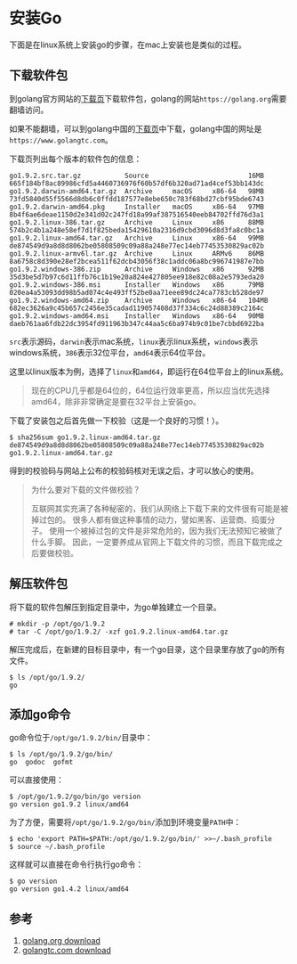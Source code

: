 <!-- toc -->

# 安装Go

下面是在linux系统上安装go的步骤，在mac上安装也是类似的过程。

## 下载软件包

到golang官方网站的[下载页][1]下载软件包，golang的网站`https://golang.org`需要翻墙访问。

如果不能翻墙，可以到golang中国的[下载页][2]中下载，golang中国的网址是`https://www.golangtc.com`。

下载页列出每个版本的软件包的信息：

	go1.9.2.src.tar.gz           Source                         16MB   665f184bf8ac89986cfd5a4460736976f60b57df6b320ad71ad4cef53bb143dc
	go1.9.2.darwin-amd64.tar.gz  Archive     macOS     x86-64   98MB   73fd5840d55f5566d8db6c0ffdd187577e8ebe650c783f68bd27cbf95bde6743
	go1.9.2.darwin-amd64.pkg     Installer   macOS     x86-64   97MB   8b4f6ae6deae1150d2e341d02c247fd18a99af387516540eeb84702ffd76d3a1
	go1.9.2.linux-386.tar.gz     Archive     Linux     x86      88MB   574b2c4b1a248e58ef7d1f825beda15429610a2316d9cbd3096d8d3fa8c0bc1a
	go1.9.2.linux-amd64.tar.gz   Archive     Linux     x86-64   99MB   de874549d9a8d8d8062be05808509c09a88a248e77ec14eb77453530829ac02b
	go1.9.2.linux-armv6l.tar.gz  Archive     Linux     ARMv6    86MB   8a6758c8d390e28ef2bcea511f62dcb43056f38c1addc06a8bc996741987e7bb
	go1.9.2.windows-386.zip      Archive     Windows   x86      92MB   35d3be5d7b97c6d11ffb76c1b19e20a824e427805ee918e82c08a2e5793eda20
	go1.9.2.windows-386.msi      Installer   Windows   x86      79MB   020ea4a53093dd98b5ad074c4e493ff52be0aa71eee89dc24ca7783cb528de97
	go1.9.2.windows-amd64.zip    Archive     Windows   x86-64   104MB  682ec3626a9c45b657c2456e35cadad119057408d37f334c6c24d88389c2164c
	go1.9.2.windows-amd64.msi    Installer   Windows   x86-64   90MB   daeb761aa6fdb22dc3954fd911963b347c44aa5c6ba974b9c01be7cbbd6922ba

`src`表示源码，`darwin`表示mac系统，`linux`表示linux系统，`windows`表示windows系统，`386`表示32位平台，`amd64`表示64位平台。

这里以linux版本为例，选择了`linux`和`amd64`，即运行在64位平台上的linux系统。

>现在的CPU几乎都是64位的，64位运行效率更高，所以应当优先选择amd64，除非非常确定是要在32平台上安装go。

下载了安装包之后首先做一下校验（这是一个良好的习惯！）。

	$ sha256sum go1.9.2.linux-amd64.tar.gz
	de874549d9a8d8d8062be05808509c09a88a248e77ec14eb77453530829ac02b  go1.9.2.linux-amd64.tar.gz

得到的校验码与网站上公布的校验码核对无误之后，才可以放心的使用。

> 为什么要对下载的文件做校验？
>
> 互联网其实充满了各种秘密的，我们从网络上下载下来的文件很有可能是被掉过包的。
> 很多人都有做这种事情的动力，譬如黑客、运营商、捣蛋分子。
> 使用一个被掉过包的文件是非常危险的，因为我们无法预知它被做了什么手脚。
> 因此，一定要养成从官网上下载文件的习惯，而且下载完成之后要做校验。

## 解压软件包

将下载的软件包解压到指定目录中，为go单独建立一个目录。

	# mkdir -p /opt/go/1.9.2
	# tar -C /opt/go/1.9.2/ -xzf go1.9.2.linux-amd64.tar.gz

解压完成后，在新建的目标目录中，有一个go目录，这个目录里存放了go的所有文件。

	$ ls /opt/go/1.9.2/
	go

## 添加go命令

go命令位于`/opt/go/1.9.2/bin/`目录中：

	$ ls /opt/go/1.9.2/go/bin/
	go  godoc  gofmt

可以直接使用：

	$ /opt/go/1.9.2/go/bin/go version
	go version go1.9.2 linux/amd64

为了方便，需要将`/opt/go/1.9.2/go/bin/`添加到环境变量`PATH`中：

	$ echo 'export PATH=$PATH:/opt/go/1.9.2/go/bin/' >>~/.bash_profile
	$ source ~/.bash_profile

这样就可以直接在命令行执行go命令：

	$ go version
	go version go1.4.2 linux/amd64

## 参考

1. [golang.org download][1]
2. [golangtc.com download][2]

[1]: https://golang.org/dl/ "golang.org download"
[2]: https://www.golangtc.com/download "golangtc.com download"
